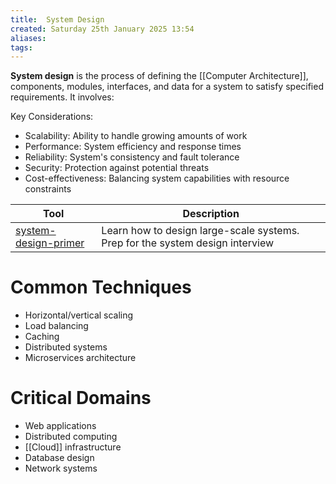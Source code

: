 ```yaml
---
title:  System Design
created: Saturday 25th January 2025 13:54
aliases: 
tags: 
---
```

**System design** is the process of defining the [[Computer Architecture]], components, modules, interfaces, and data for a system to satisfy specified requirements. It involves:

Key Considerations:

- Scalability: Ability to handle growing amounts of work
- Performance: System efficiency and response times
- Reliability: System's consistency and fault tolerance
- Security: Protection against potential threats
- Cost-effectiveness: Balancing system capabilities with resource constraints

| Tool                                                              | Description                                                                   |
| ----------------------------------------------------------------- | ----------------------------------------------------------------------------- |
| [system-design-primer](<[Archi](https://www.archimatetool.com/)>) | Learn how to design large-scale systems. Prep for the system design interview |
# Common Techniques

- Horizontal/vertical scaling
- Load balancing
- Caching
- Distributed systems
- Microservices architecture

# Critical Domains

- Web applications
- Distributed computing
- [[Cloud]] infrastructure
- Database design
- Network systems
